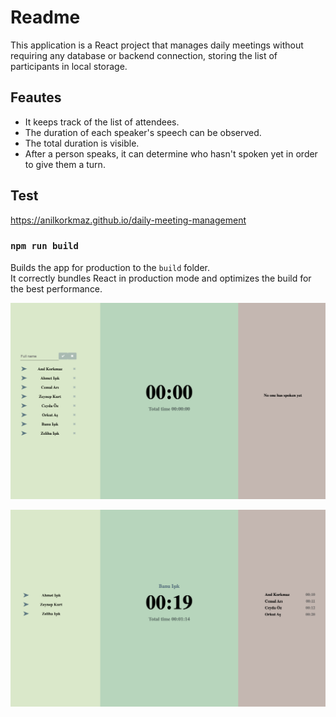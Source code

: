 # Readme
This application is a React project that manages daily meetings without requiring any database or backend connection, storing the list of participants in local storage.

## Feautes

- It keeps track of the list of attendees.
- The duration of each speaker's speech can be observed.
- The total duration is visible.
- After a person speaks, it can determine who hasn't spoken yet in order to give them a turn.

## Test

https://anilkorkmaz.github.io/daily-meeting-management

### `npm run build`

Builds the app for production to the `build` folder.\
It correctly bundles React in production mode and optimizes the build for the best performance.


![example1](./example1.png)

![example2](./example2.png)